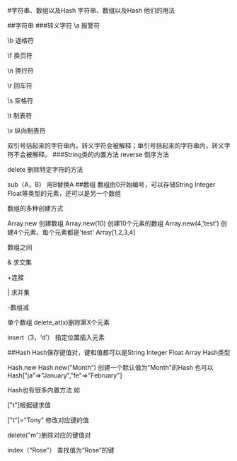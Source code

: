#字符串、数组以及Hash
字符串、数组以及Hash 他们的用法

##字符串
###转义字符
\a 报警符

\b 退格符

\f 换页符

\n 换行符

\r 回车符

\s 空格符

\t 制表符

\v 纵向制表符

双引号括起来的字符串内，转义字符会被解释；单引号括起来的字符串内，转义字符不会被解释。
###String类的内置方法
reverse 倒序方法

delete 删除特定字符的方法

sub（A，B） 用B替换A
##数组
数组由0开始编号，可以存储String Integer Float等类型的元素，还可以是另一个数组

数组的多种创建方式 

Array.new 创建数组
Array.new(10) 创建10个元素的数组
Array.new(4,'test') 创建4个元素，每个元素都是'test'
Array[1,2,3,4]

数组之间

& 求交集

+连接

| 求并集

-数组减

单个数组 delete_at(x)删除第X个元素

insert（3，‘d’） 指定位置插入元素

##Hash
Hash保存键值对，键和值都可以是String Integer Float Array Hash类型

Hash.new
Hash.new("Month") 创建一个默认值为"Month"的Hash
也可以 Hash["ja"=>"January","fe"=>"February"]

Hash也有很多内置方法 如

["t"]根据键求值

["t"]="Tony" 修改对应键的值

delete("m")删除对应的键值对

index（“Rose”） 查找值为“Rose”的键